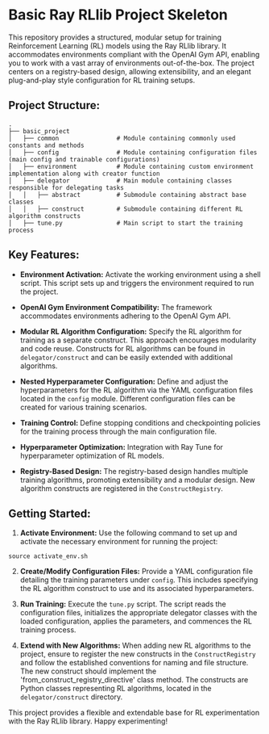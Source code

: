 # Basic Ray RLlib Project Skeleton

This repository provides a structured, modular setup for training Reinforcement Learning (RL) models using the Ray RLlib library. It accommodates environments compliant with the OpenAI Gym API, enabling you to work with a vast array of environments out-of-the-box. The project centers on a registry-based design, allowing extensibility, and an elegant plug-and-play style configuration for RL training setups.

## Project Structure:

```
.
├── basic_project
│   ├── common                # Module containing commonly used constants and methods
│   ├── config                # Module containing configuration files (main config and trainable configurations)
│   ├── environment           # Module containing custom environment implementation along with creator function
│   ├── delegator             # Main module containing classes responsible for delegating tasks
│   │   ├── abstract          # Submodule containing abstract base classes
│   │   ├── construct         # Submodule containing different RL algorithm constructs
│   ├── tune.py               # Main script to start the training process
```

## Key Features:

- **Environment Activation:** Activate the working environment using a shell script. This script sets up and triggers the environment required to run the project.

- **OpenAI Gym Environment Compatibility:** The framework accommodates environments adhering to the OpenAI Gym API.

- **Modular RL Algorithm Configuration:** Specify the RL algorithm for training as a separate construct. This approach encourages modularity and code reuse. Constructs for RL algorithms can be found in `delegator/construct` and can be easily extended with additional algorithms.

- **Nested Hyperparameter Configuration:** Define and adjust the hyperparameters for the RL algorithm via the YAML configuration files located in the `config` module. Different configuration files can be created for various training scenarios.

- **Training Control:** Define stopping conditions and checkpointing policies for the training process through the main configuration file.

- **Hyperparameter Optimization:** Integration with Ray Tune for hyperparameter optimization of RL models.

- **Registry-Based Design:** The registry-based design handles multiple training algorithms, promoting extensibility and a modular design. New algorithm constructs are registered in the `ConstructRegistry`.

## Getting Started:

1. **Activate Environment:** Use the following command to set up and activate the necessary environment for running the project:

`source activate_env.sh`

2. **Create/Modify Configuration Files:** Provide a YAML configuration file detailing the training parameters under `config`. This includes specifying the RL algorithm construct to use and its associated hyperparameters.

3. **Run Training:** Execute the `tune.py` script. The script reads the configuration files, initializes the appropriate delegator classes with the loaded configuration, applies the parameters, and commences the RL training process. 

4. **Extend with New Algorithms:** When adding new RL algorithms to the project, ensure to register the new constructs in the `ConstructRegistry` and follow the established conventions for naming and file structure. The new construct should implement the 'from_construct_registry_directive' class method. The constructs are Python classes representing RL algorithms, located in the `delegator/construct` directory.

This project provides a flexible and extendable base for RL experimentation with the Ray RLlib library. Happy experimenting!
